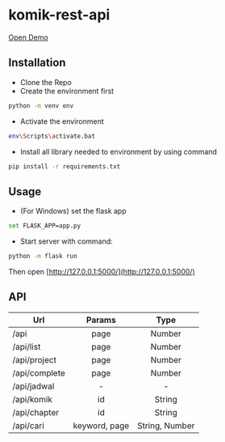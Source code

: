 # komik-rest-api

[Open Demo](https://murmuring-crag-47127.herokuapp.com/api)

## Installation

* Clone the Repo
* Create the environment first
```bash
python -m venv env
```
* Activate the environment
```bash
env\Scripts\activate.bat
```
* Install all library needed to environment by using command
```bash
pip install -r requirements.txt
```


## Usage

* (For Windows) set the flask app
```bash
set FLASK_APP=app.py
```
* Start server with command:
```bash
python -m flask run
```

Then open [http://127.0.0.1:5000/](http://127.0.0.1:5000/)

## API

| Url        | Params           | Type |
| ------------- |:-------------:| :-----:| 
| /api      | page | Number | 
| /api/list  | page | Number | 
| /api/project  | page | Number | 
| /api/complete  | page | Number | 
| /api/jadwal  | - | - | 
| /api/komik  | id | String | 
| /api/chapter  | id | String | 
| /api/cari  | keyword, page | String, Number | 
